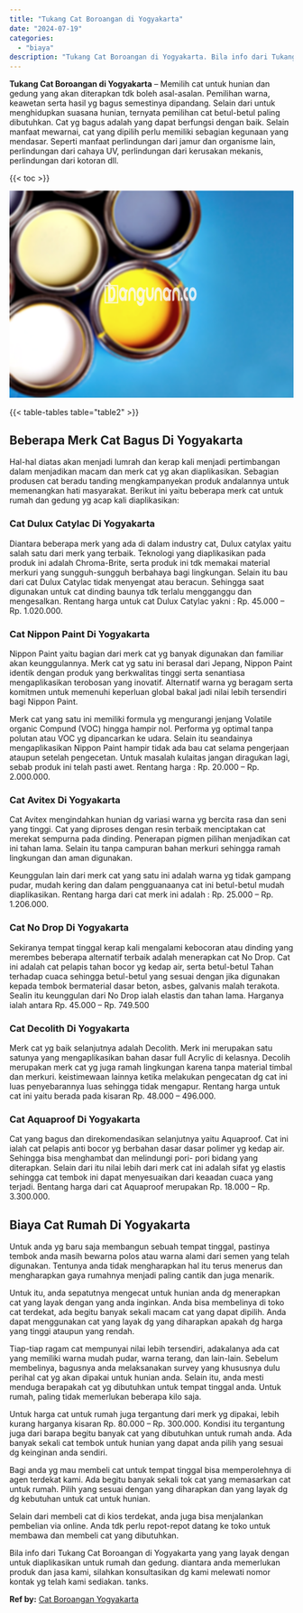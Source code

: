 ```yaml
---
title: "Tukang Cat Boroangan di Yogyakarta"
date: "2024-07-19"
categories: 
  - "biaya"
description: "Tukang Cat Boroangan di Yogyakarta. Bila info dari Tukang Cat Boroangan di Yogyakarta yang yang layak dengan untuk diaplikasikan untuk rumah dan gedung. dian..."
---
```


**Tukang Cat Boroangan di Yogyakarta** – Memilih cat untuk hunian dan gedung yang akan diterapkan tdk boleh asal-asalan. Pemilihan warna, keawetan serta hasil yg bagus semestinya dipandang. Selain dari untuk menghidupkan suasana hunian, ternyata pemilihan cat betul-betul paling dibutuhkan. Cat yg bagus adalah yang dapat berfungsi dengan baik. Selain manfaat mewarnai, cat yang dipilih perlu memiliki sebagian kegunaan yang mendasar. Seperti manfaat perlindungan dari jamur dan organisme lain, perlindungan dari cahaya UV, perlindungan dari kerusakan mekanis, perlindungan dari kotoran dll.

{{< toc >}}

![Tukang Cat Boroangan di Yogyakarta](/images/jasa-cat-murah37.png)

{{< table-tables table="table2" >}}

## Beberapa Merk Cat Bagus Di Yogyakarta

Hal-hal diatas akan menjadi lumrah dan kerap kali menjadi pertimbangan dalam menjadikan macam dan merk cat yg akan diaplikasikan. Sebagian produsen cat beradu tanding mengkampanyekan produk andalannya untuk memenangkan hati masyarakat. Berikut ini yaitu beberapa merk cat untuk rumah dan gedung yg acap kali diaplikasikan:

### Cat Dulux Catylac Di Yogyakarta

Diantara beberapa merk yang ada di dalam industry cat, Dulux catylax yaitu salah satu dari merk yang terbaik. Teknologi yang diaplikasikan pada produk ini adalah Chroma-Brite, serta produk ini tdk memakai material merkuri yang sungguh-sungguh berbahaya bagi lingkungan. Selain itu bau dari cat Dulux Catylac tidak menyengat atau beracun. Sehingga saat digunakan untuk cat dinding baunya tdk terlalu mengganggu dan mengesalkan. Rentang harga untuk cat Dulux Catylac yakni : Rp. 45.000 – Rp. 1.020.000.

### Cat Nippon Paint Di Yogyakarta

Nippon Paint yaitu bagian dari merk cat yg banyak digunakan dan familiar akan keunggulannya. Merk cat yg satu ini berasal dari Jepang, Nippon Paint identik dengan produk yang berkwalitas tinggi serta senantiasa mengaplikasikan terobosan yang inovatif. Alternatif warna yg beragam serta komitmen untuk memenuhi keperluan global bakal jadi nilai lebih tersendiri bagi Nippon Paint.

Merk cat yang satu ini memiliki formula yg mengurangi jenjang Volatile organic Compund (VOC) hingga hampir nol. Performa yg optimal tanpa polutan atau VOC yg dipancarkan ke udara. Selain itu seandainya mengaplikasikan Nippon Paint hampir tidak ada bau cat selama pengerjaan ataupun setelah pengecetan. Untuk masalah kulaitas jangan diragukan lagi, sebab produk ini telah pasti awet. Rentang harga : Rp. 20.000 – Rp. 2.000.000.

### Cat Avitex Di Yogyakarta

Cat Avitex mengindahkan hunian dg variasi warna yg bercita rasa dan seni yang tinggi. Cat yang diproses dengan resin terbaik menciptakan cat merekat sempurna pada dinding. Penerapan pigmen pilihan menjadikan cat ini tahan lama. Selain itu tanpa campuran bahan merkuri sehingga ramah lingkungan dan aman digunakan.

Keunggulan lain dari merk cat yang satu ini adalah warna yg tidak gampang pudar, mudah kering dan dalam pengguanaanya cat ini betul-betul mudah diaplikasikan. Rentang harga dari cat merk ini adalah : Rp. 25.000 – Rp. 1.206.000.

### Cat No Drop Di Yogyakarta

Sekiranya tempat tinggal kerap kali mengalami kebocoran atau dinding yang merembes beberapa alternatif terbaik adalah menerapkan cat No Drop. Cat ini adalah cat pelapis tahan bocor yg kedap air, serta betul-betul Tahan terhadap cuaca sehingga betul-betul yang sesuai dengan jika digunakan kepada tembok bermaterial dasar beton, asbes, galvanis malah terakota. Sealin itu keunggulan dari No Drop ialah elastis dan tahan lama. Harganya ialah antara Rp. 45.000 – Rp. 749.500

### Cat Decolith Di Yogyakarta

Merk cat yg baik selanjutnya adalah Decolith. Merk ini merupakan satu satunya yang mengaplikasikan bahan dasar full Acrylic di kelasnya. Decolih merupakan merk cat yg juga ramah lingkungan karena tanpa material timbal dan merkuri. keistimewaan lainnya ketika melakukan pengecatan dg cat ini luas penyebarannya luas sehingga tidak mengapur. Rentang harga untuk cat ini yaitu berada pada kisaran Rp. 48.000 – 496.000.

### Cat Aquaproof Di Yogyakarta

Cat yang bagus dan direkomendasikan selanjutnya yaitu Aquaproof. Cat ini ialah cat pelapis anti bocor yg berbahan dasar dasar polimer yg kedap air. Sehingga bisa menghambat dan melindungi pori- pori bidang yang diterapkan. Selain dari itu nilai lebih dari merk cat ini adalah sifat yg elastis sehingga cat tembok ini dapat menyesuaikan dari keaadan cuaca yang terjadi. Bentang harga dari cat Aquaproof merupakan Rp. 18.000 – Rp. 3.300.000.

## Biaya Cat Rumah Di Yogyakarta

Untuk anda yg baru saja membangun sebuah tempat tinggal, pastinya tembok anda masih bewarna polos atau warna alami dari semen yang telah digunakan. Tentunya anda tidak mengharapkan hal itu terus menerus dan mengharapkan gaya rumahnya menjadi paling cantik dan juga menarik.

Untuk itu, anda sepatutnya mengecat untuk hunian anda dg menerapkan cat yang layak dengan yang anda inginkan. Anda bisa membelinya di toko cat terdekat, ada begitu banyak sekali macam cat yang dapat dipilih. Anda dapat menggunakan cat yang layak dg yang diharapkan apakah dg harga yang tinggi ataupun yang rendah.

Tiap-tiap ragam cat mempunyai nilai lebih tersendiri, adakalanya ada cat yang memiliki warna mudah pudar, warna terang, dan lain-lain. Sebelum membelinya, bagusnya anda melaksanakan survey yang khususnya dulu perihal cat yg akan dipakai untuk hunian anda. Selain itu, anda mesti menduga berapakah cat yg dibutuhkan untuk tempat tinggal anda. Untuk rumah, paling tidak memerlukan beberapa kilo saja.

Untuk harga cat untuk rumah juga tergantung dari merk yg dipakai, lebih kurang harganya kisaran Rp. 80.000 – Rp. 300.000. Kondisi itu tergantung juga dari barapa begitu banyak cat yang dibutuhkan untuk rumah anda. Ada banyak sekali cat tembok untuk hunian yang dapat anda pilih yang sesuai dg keinginan anda sendiri.

Bagi anda yg mau membeli cat untuk tempat tinggal bisa memperolehnya di agen terdekat kami. Ada begitu banyak sekali tok cat yang memasarkan cat untuk rumah. Pilih yang sesuai dengan yang diharapkan dan yang layak dg dg kebutuhan untuk cat untuk hunian.

Selain dari membeli cat di kios terdekat, anda juga bisa menjalankan pembelian via online. Anda tdk perlu repot-repot datang ke toko untuk membawa dan membeli cat yang dibutuhkan.

Bila info dari Tukang Cat Boroangan di Yogyakarta yang yang layak dengan untuk diaplikasikan untuk rumah dan gedung. diantara anda memerlukan produk dan jasa kami, silahkan konsultasikan dg kami melewati nomor kontak yg telah kami sediakan. tanks.

**Ref by:** [Cat Boroangan Yogyakarta](https://id.wikipedia.org/wiki/Cat)
